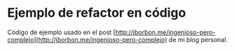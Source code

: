 # Ejemplo de refactor en código

Código de ejemplo usado en el post [http://jborbon.me/ingenioso-pero-complejo](http://jborbon.me/ingenioso-pero-complejo) de mi blog personal.